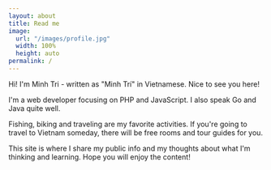 ```yaml
---
layout: about
title: Read me
image:
  url: "/images/profile.jpg"
  width: 100%
  height: auto
permalink: /
---
```

Hi! I'm Minh Tri - written as "Minh Trí" in Vietnamese. Nice to see you here!

I'm a web developer focusing on PHP and JavaScript. I also speak Go and Java quite well.

Fishing, biking and traveling are my favorite activities. If you're going to travel to Vietnam someday, there will be free rooms and tour guides for you.

This site is where I share my public info and my thoughts about what I'm thinking and learning. Hope you will enjoy the content!
